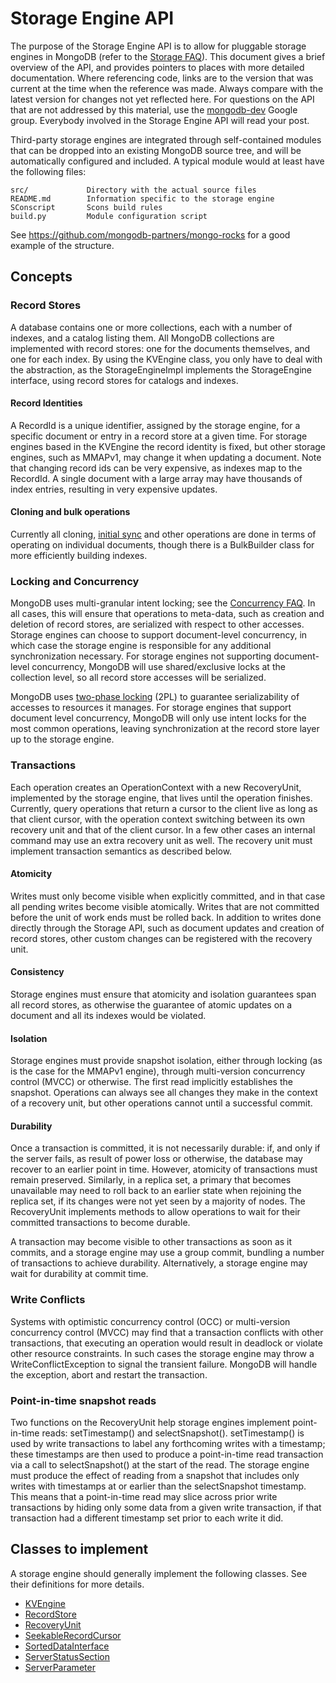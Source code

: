Storage Engine API
==================

The purpose of the Storage Engine API is to allow for pluggable storage engines in MongoDB (refer
to the [Storage FAQ][]). This document gives a brief overview of the API, and provides pointers
to places with more detailed documentation. Where referencing code, links are to the version that
was current at the time when the reference was made. Always compare with the latest version for
changes not yet reflected here.  For questions on the API that are not addressed by this material,
use the [mongodb-dev][] Google group. Everybody involved in the Storage Engine API will read your
post.

Third-party storage engines are integrated through self-contained modules that can be dropped into
an existing MongoDB source tree, and will be automatically configured and included. A typical
module would at least have the following files:

    src/             Directory with the actual source files
    README.md        Information specific to the storage engine
    SConscript       Scons build rules
    build.py         Module configuration script

See <https://github.com/mongodb-partners/mongo-rocks> for a good example of the structure.


Concepts
--------

### Record Stores
A database contains one or more collections, each with a number of indexes, and a catalog listing
them. All MongoDB collections are implemented with record stores: one for the documents themselves,
and one for each index. By using the KVEngine class, you only have to deal with the abstraction, as
the StorageEngineImpl implements the StorageEngine interface, using record stores for catalogs and
indexes.

#### Record Identities
A RecordId is a unique identifier, assigned by the storage engine, for a specific document or entry
in a record store at a given time. For storage engines based in the KVEngine the record identity is
fixed, but other storage engines, such as MMAPv1, may change it when updating a document. Note that
changing record ids can be very expensive, as indexes map to the RecordId. A single document with a
large array may have thousands of index entries, resulting in very expensive updates.

#### Cloning and bulk operations
Currently all cloning, [initial sync][] and other operations are done in terms of operating on
individual documents, though there is a BulkBuilder class for more efficiently building indexes.

### Locking and Concurrency
MongoDB uses multi-granular intent locking; see the [Concurrency FAQ][]. In all cases, this will
ensure that operations to meta-data, such as creation and deletion of record stores, are serialized
with respect to other accesses. Storage engines can choose to support document-level concurrency,
in which case the storage engine is responsible for any additional synchronization necessary. For
storage engines not supporting document-level concurrency, MongoDB will use shared/exclusive locks
at the collection level, so all record store accesses will be serialized.

MongoDB uses [two-phase locking][] (2PL) to guarantee serializability of accesses to resources it
manages. For storage engines that support document level concurrency, MongoDB will only use intent
locks for the most common operations, leaving synchronization at the record store layer up to the
storage engine.

### Transactions
Each operation creates an OperationContext with a new RecoveryUnit, implemented by the storage
engine, that lives until the operation finishes. Currently, query operations that return a cursor
to the client live as long as that client cursor, with the operation context switching between its
own recovery unit and that of the client cursor. In a few other cases an internal command may use
an extra recovery unit as well. The recovery unit must implement transaction semantics as described
below.

#### Atomicity
Writes must only become visible when explicitly committed, and in that case all pending writes
become visible atomically. Writes that are not committed before the unit of work ends must be
rolled back. In addition to writes done directly through the Storage API, such as document updates
and creation of record stores, other custom changes can be registered with the recovery unit.

#### Consistency
Storage engines must ensure that atomicity and isolation guarantees span all record stores, as
otherwise the guarantee of atomic updates on a document and all its indexes would be violated.

#### Isolation
Storage engines must provide snapshot isolation, either through locking (as is the case for the
MMAPv1 engine), through multi-version concurrency control (MVCC) or otherwise. The first read
implicitly establishes the snapshot. Operations can always see all changes they make in the context
of a recovery unit, but other operations cannot until a successful commit.

#### Durability
Once a transaction is committed, it is not necessarily durable: if, and only if the server fails,
as result of power loss or otherwise, the database may recover to an earlier point in time.
However, atomicity of transactions must remain preserved. Similarly, in a replica set, a primary
that becomes unavailable may need to roll back to an earlier state when rejoining the replica set,
if its changes were not yet seen by a majority of nodes. The RecoveryUnit implements methods to
allow operations to wait for their committed transactions to become durable.

A transaction may become visible to other transactions as soon as it commits, and a storage engine
may use a group commit, bundling a number of transactions to achieve durability. Alternatively, a
storage engine may wait for durability at commit time.

### Write Conflicts
Systems with optimistic concurrency control (OCC) or multi-version concurrency control (MVCC) may
find that a transaction conflicts with other transactions, that executing an operation would result
in deadlock or violate other resource constraints. In such cases the storage engine may throw a
WriteConflictException to signal the transient failure. MongoDB will handle the exception, abort
and restart the transaction.

### Point-in-time snapshot reads
Two functions on the RecoveryUnit help storage engines implement point-in-time reads: setTimestamp()
and selectSnapshot().  setTimestamp() is used by write transactions to label any forthcoming writes
with a timestamp; these timestamps are then used to produce a point-in-time read transaction via a
call to selectSnapshot() at the start of the read.  The storage engine must produce the effect of
reading from a snapshot that includes only writes with timestamps at or earlier than the
selectSnapshot timestamp.  This means that a point-in-time read may slice across prior write
transactions by hiding only some data from a given write transaction, if that transaction had a
different timestamp set prior to each write it did.

Classes to implement
--------------------

A storage engine should generally implement the following classes. See their definitions for more
details.

* [KVEngine](kv/kv_engine.h)
* [RecordStore](record_store.h)
* [RecoveryUnit](recovery_unit.h)
* [SeekableRecordCursor](record_store.h)
* [SortedDataInterface](sorted_data_interface.h)
* [ServerStatusSection](../commands/server_status.h)
* [ServerParameter](../server_parameters.h)


[Concurrency FAQ]: http://docs.mongodb.org/manual/faq/concurrency/
[initial sync]: http://docs.mongodb.org/manual/core/replica-set-sync/#replica-set-initial-sync
[mongodb-dev]: https://groups.google.com/forum/#!forum/mongodb-dev
[replica set]: http://docs.mongodb.org/manual/replication/
[Storage FAQ]: http://docs.mongodb.org/manual/faq/storage
[two-phase locking]: http://en.wikipedia.org/wiki/Two-phase_locking
